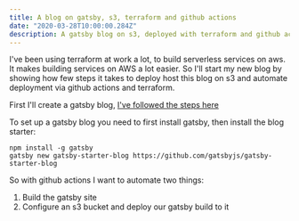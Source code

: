 ```yaml
---
title: A blog on gatsby, s3, terraform and github actions 
date: "2020-03-28T10:00:00.284Z"
description: A gatsby blog on s3, deployed with terraform and github actions.
---
```


I've been using terraform at work a lot, to build serverless services on aws. It makes building services on AWS a lot easier. So I'll start my new blog by showing how few steps it takes to deploy host this blog on s3 and automate deployment via github actions and terraform.

First I'll create a gatsby blog, [I've followed the steps here](https://www.gatsbyjs.org/starters/gatsbyjs/gatsby-starter-blog/)

To set up a gatsby blog you need to first install gatsby, then install the blog starter:

```
npm install -g gatsby
gatsby new gatsby-starter-blog https://github.com/gatsbyjs/gatsby-starter-blog
```

So with github actions I want to automate two things:

1. Build the gatsby site
2. Configure an s3 bucket and deploy our gatsby build to it



